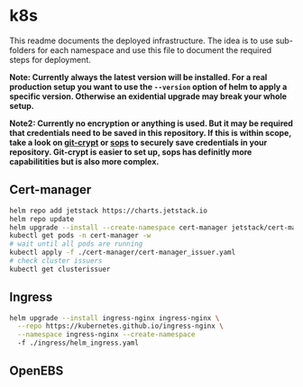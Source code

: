 # k8s

This readme documents the deployed infrastructure. The idea is to use sub-folders for each namespace and use this file to document the required steps for deployment.

**Note: Currently always the latest version will be installed. For a real production setup you want to use the `--version` option of helm to apply a specific version. Otherwise an exidential upgrade may break your whole setup.**

**Note2: Currently no encryption or anything is used. But it may be required that credentials need to be saved in this repository. If this is within scope, take a look on [git-crypt](https://github.com/AGWA/git-crypt/blob/master/README.md) or [sops](https://github.com/getsops/sops) to securely save credentials in your repository. Git-crypt is easier to set up, sops has definitly more capabilitities but is also more complex.**

## Cert-manager

```sh
helm repo add jetstack https://charts.jetstack.io
helm repo update
helm upgrade --install --create-namespace cert-manager jetstack/cert-manager -n cert-manager -f ./cert-manager/helm_cert-manager.yaml
kubectl get pods -n cert-manager -w
# wait until all pods are running
kubectl apply -f ./cert-manager/cert-manager_issuer.yaml
# check cluster issuers
kubectl get clusterissuer
```

## Ingress

```sh
helm upgrade --install ingress-nginx ingress-nginx \
  --repo https://kubernetes.github.io/ingress-nginx \
  --namespace ingress-nginx --create-namespace
  -f ./ingress/helm_ingress.yaml
```

## OpenEBS



## 